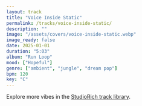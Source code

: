 ```yaml
---
layout: track
title: "Voice Inside Static"
permalink: /tracks/voice-inside-static/
description: ""
image: "/assets/covers/voice-inside-static.webp"
image_ready: false
date: 2025-01-01
duration: "5:03"
album: "Run Loop"
mood: ["Hopeful"]
genre: ["ambient", "jungle", "dream pop"]
bpm: 120
key: "C"
---
```


Explore more vibes in the [StudioRich track library](/tracks/).
